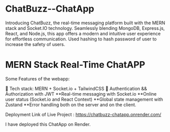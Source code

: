 # ChatBuzz--ChatApp
Introducing ChatBuzz, the real-time messaging platform built with the MERN stack and Socket.IO technology. 
Seamlessly blending MongoDB, Express.js, React, and Node.js, this app offers a modern and intuitive user experience for effortless communication.
Used hashing to hash password of user to increase the safety of users.

# MERN Stack Real-Time ChatAPP

Some Features of the webapp:

🌟 Tech stack: MERN + Socket.io + TailwindCSS
🎃 Authentication && Authorization with JWT 
**Real-time messaging with Socket.io 
**Online user status (Socket.io and React Context) 
**Global state management with Zustand 
**Error handling both on the server and on the client.


Deployment Link of Live Project : 
https://chatbuzz-chatapp.onrender.com/

I have deployed this ChatApp on Render.
